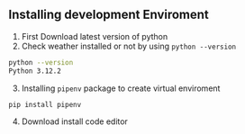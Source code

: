 ## Installing development Enviroment

1. First Download latest version of python
2. Check weather installed or not by using `python --version`

```bash
python --version
Python 3.12.2
```

3. Installing `pipenv` package to create virtual enviroment

```bash
pip install pipenv
```
4. Download install code editor


